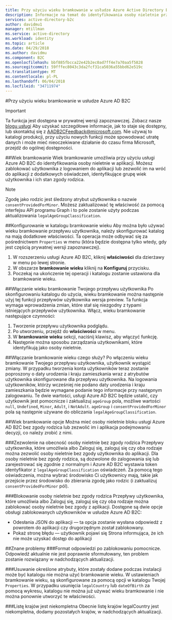 ```yaml
---
title: Przy użyciu wieku bramkowanie w usłudze Azure Active Directory B2C | Dokumentacja firmy Microsoft
description: Informacje na temat do identyfikowania osoby nieletnie przy użyciu aplikacji.
services: active-directory-b2c
author: davidmu1
manager: mtillman
ms.service: active-directory
ms.workload: identity
ms.topic: article
ms.date: 04/29/2018
ms.author: davidmu
ms.component: B2C
ms.openlocfilehash: bbf885fbcca22e42b2ec0ad7ff4e7a70aa5f5828
ms.sourcegitcommit: 59fffec8043c3da2fcf31ca5036a55bbd62e519c
ms.translationtype: MT
ms.contentlocale: pl-PL
ms.lasthandoff: 06/04/2018
ms.locfileid: "34711974"
---
```

#<a name="using-age-gating-in-azure-ad-b2c"></a>Przy użyciu wieku bramkowanie w usłudze Azure AD B2C

>[!IMPORTANT]
>Ta funkcja jest dostępna w prywatnej wersji zapoznawczej.  Zobacz nasze [blogu usługi](https://blogs.msdn.microsoft.com/azureadb2c/) Aby uzyskać szczegółowe informacje, jak to staje się dostępny, lub skontaktuj się z AADB2CFeedback@microsoft.com.  Nie używaj to katalogi produkcji, przy użyciu nowych funkcji może spowodować utratę danych i może mieć nieoczekiwane działanie do czasu firma Microsoft, przejdź do ogólnej dostępności.  
>

##<a name="age-gating"></a>Wiek bramkowanie
Wiek bramkowanie umożliwia przy użyciu usługi Azure AD B2C do identyfikowania osoby nieletnie w aplikacji.  Możesz zablokować użytkownika z logowaniem do aplikacji lub zezwolić im na wróć do aplikacji z dodatkowych oświadczeń, identyfikujące grupę wiek użytkownika i ich stan zgody rodzica.  

>[!NOTE]
>Zgodę jako rodzic jest śledzony atrybut użytkownika o nazwie `consentProvidedForMinor`.  Możesz zaktualizować tę właściwość za pomocą interfejsu API programu Graph i to pole zostanie użyty podczas aktualizowania `legalAgeGroupClassification`.
>

##<a name="setting-up-your-directory-for-age-gating"></a>Konfigurowanie w katalogu bramkowanie wieku
Aby można było używać wieku bramkowanie przepływu użytkownika, należy skonfigurować katalog na mają dodatkowe właściwości. Ta operacja może odbywać się za pośrednictwem `Properties` w menu (która będzie dostępna tylko wtedy, gdy jest częścią prywatnej wersji zapoznawczej).  
1. W rozszerzeniu usługi Azure AD B2C, kliknij **właściwości** dla dzierżawy w menu po lewej stronie.
2. W obszarze **bramkowanie wieku** kliknij na **Konfiguruj** przycisku.
3. Poczekaj na ukończenie tej operacji i katalogu zostanie ustawiona dla bramkowanie wieku.

##<a name="enabling-age-gating-in-your-user-flow"></a>Włączanie wieku bramkowanie Twojego przepływu użytkownika
Po skonfigurowaniu katalogu do użycia, wieku bramkowanie można następnie użyj tej funkcji przepływów użytkownika wersja preview.  Ta funkcja wymaga wprowadzenia zmian, które stał się niezgodny z typami istniejących przepływów użytkownika.  Włącz, wieku bramkowanie następujące czynności:
1. Tworzenie przepływu użytkownika podglądu.
2. Po utworzeniu, przejdź do **właściwości** w menu.
3. W **bramkowanie wieku** sekcji, naciśnij klawisz, aby włączyć funkcję.
4. Następnie można sposobu zarządzania użytkownikami, które identyfikują jako osoby nieletnie.

##<a name="what-does-enabling-age-gating-do"></a>Włączanie bramkowanie wieku czego służy?
Po włączeniu wieku bramkowanie Twojego przepływu użytkownika, użytkownik wystąpić zmiany.  W przypadku tworzenia konta użytkowników teraz zostanie poproszony o daty urodzenia i kraju zamieszkania wraz z atrybutów użytkownika skonfigurowane dla przepływu użytkownika.  Na logowania użytkowników, którzy wcześniej nie podano daty urodzenia i kraju zamieszkania będzie wymagane podanie tego informacje przy następnym zalogowaniu.  Te dwie wartości, usługi Azure AD B2C będzie ustalić, czy użytkownik jest pomocnicze i zaktualizuj `ageGroup` pola, możliwe wartości `null`, `Undefined`, `Minor`, `Adult`, i `NotAdult`.  `ageGroup` i `consentProvidedForMinor` pola są następnie używane do obliczania `legalAgeGroupClassification`. 

##<a name="age-gating-options"></a>Wiek bramkowanie opcje
Można mieć osoby nieletnie bloku usługi Azure AD B2C bez zgody rodzica lub zezwolić im i aplikacja podejmowaniu decyzji, co należy zrobić z nimi.  

###<a name="allowing-minors-without-parental-consent"></a>Zezwolenie na obecność osoby nieletnie bez zgody rodzica
Przepływy użytkownika, które umożliwia albo Zaloguj się, zaloguj się czy oba rodzaje można zezwolić osoby nieletnie bez zgody użytkownika do aplikacji.  Dla osoby nieletnie bez zgody rodzica, są dozwolone do zalogowania się lub zarejestrować się zgodnie z normalnym i Azure AD B2C wystawia token identyfikator z `legalAgeGroupClassification` oświadczeń.  Za pomocą tego oświadczenia, można wybrać środowisko Ci użytkownicy mają, takie jak przejście przez środowisko do zbierania zgodę jako rodzic (i zaktualizuj `consentProvidedForMinor` pól).

###<a name="blocking-minors-without-parental-consent"></a>Blokowanie osoby nieletnie bez zgody rodzica
Przepływy użytkownika, które umożliwia albo Zaloguj się, zaloguj się czy oba rodzaje można zablokować osoby nieletnie bez zgody z aplikacji.  Dostępne są dwie opcje obsługi zablokowanych użytkowników w usłudze Azure AD B2C:
* Odesłania JSON do aplikacji — ta opcja zostanie wysłana odpowiedź z powrotem do aplikacji czy drugorzędnym został zablokowany.
* Pokaż stronę błędu — użytkownik pojawi się Strona informująca, że ich nie może uzyskać dostęp do aplikacji

##<a name="known-issues"></a>Znane problemy
###<a name="format-for-the-response-when-a-minor-is-blocked"></a>Format odpowiedzi po zablokowaniu pomocnicze.
Odpowiedź aktualnie nie jest poprawnie sformułowany, ten problem zostanie rozwiązany w nadchodzących aktualizacji.

###<a name="deleting-specific-attributes-that-were-added-during-setup-can-make-your-directory-unable-to-use-age-gating"></a>Usuwanie określone atrybuty, które zostały dodane podczas instalacji może być katalogu nie można użyć bramkowanie wieku.
W ustawieniach bramkowanie wieku, są skonfigurowane za pomocą opcji w katalogu Twojej `Properties`.  W przypadku usunięcia `legalCountry` lub `dateOfBirth` za pomocą wykresu, katalogu nie można już używać wieku bramkowanie i nie można ponownie utworzyć te właściwości.

###<a name="list-of-countries-is-incomplete"></a>Listę krajów jest niekompletna
Obecnie listę krajów legalCountry jest niekompletna, dodamy pozostałych krajów, w nadchodzących aktualizacji.